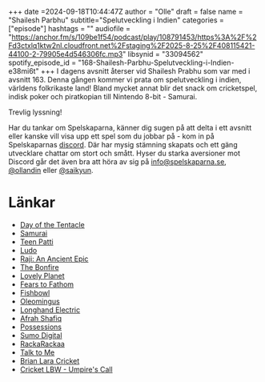 +++
date =2024-09-18T10:44:47Z
author = "Olle"
draft = false 
name = "Shailesh Parbhu"
subtitle="Spelutveckling i Indien"
categories = ["episode"]
hashtags = ""
audiofile = "https://anchor.fm/s/109be1f54/podcast/play/108791453/https%3A%2F%2Fd3ctxlq1ktw2nl.cloudfront.net%2Fstaging%2F2025-8-25%2F408115421-44100-2-79905e4d546306fc.mp3"
libsynid = "33094562"
spotify_episode_id = "168-Shailesh-Parbhu-Spelutveckling-i-Indien-e38mi6t"
+++
I dagens avsnitt återser vid Shailesh Prabhu som var med i avsnitt 163. Denna gången kommer vi prata om spelutveckling i indien, världens folkrikaste land! Bland mycket annat blir det snack om cricketspel, indisk poker och piratkopian till Nintendo 8-bit - Samurai. 

Trevlig lyssning!

Har du tankar om Spelskaparna, känner dig sugen på att delta i ett avsnitt eller kanske vill visa upp ett spel som du jobbar på - kom in på Spelskaparnas [discord](https://discord.gg/hBHEXss). Där har mysig stämning skapats och ett gäng utvecklare chattar om stort och smått. Hyser du starka aversioner mot Discord går det även bra att höra av sig på info@spelskaparna.se, [@ollandin](https://twitter.com/ollelandin) eller [@saikyun](https://twitter.com/Saikyun).

# Länkar
* [Day of the Tentacle](https://en.wikipedia.org/wiki/Day_of_the_Tentacle)
* [Samurai](https://bootleggames.fandom.com/wiki/Samurai_-_Electronic_TV_Game)
* [Teen Patti](https://en.wikipedia.org/wiki/Teen_patti)
* [Ludo](https://play.google.com/store/apps/details?id=com.ludo.king&hl=en_IN)
* [Raji: An Ancient Epic](https://store.steampowered.com/app/730390/Raji_An_Ancient_Epic/)
* [The Bonfire](https://apps.apple.com/us/app/the-bonfire-2-uncharted-shores/id1448849222)
* [Lovely Planet](https://store.steampowered.com/app/298600/Lovely_Planet/)
* [Fears to Fathom](https://store.steampowered.com/app/2961530/Fears_to_Fathom__Woodbury_Getaway/)
* [Fishbowl](https://store.steampowered.com/app/1638070/Fishbowl/
)
* [Oleomingus](https://oleomingus.com/)
* [Longhand Electric](https://www.overlooktrail.com/)
* [Afrah Shafiq](https://afrahshafiq.com/)
* [Possessions](https://lucidlabs.in/possessions.html)
* [Sumo Digital](https://www.sumo-digital.com/)
* [RackaRackaa](https://www.youtube.com/@Therackaracka)
* [Talk to Me](https://www.youtube.com/watch?v=aLAKJu9aJys)
* [Brian Lara Cricket](https://www.youtube.com/watch?v=MlRTdOKY-EY)
* [Cricket LBW - Umpire's Call](https://play.google.com/store/apps/details?id=com.ImpactUnified.Umpire&hl=en)
